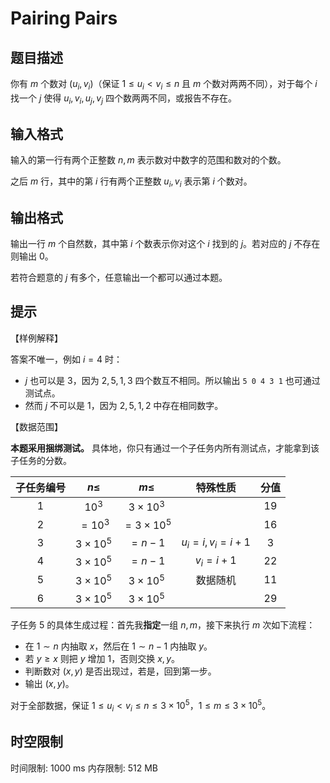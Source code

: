 # Pairing Pairs

## 题目描述

你有 $m$ 个数对 $(u_i,v_i)$（保证 $1\le u_i<v_i\le n$ 且 $m$ 个数对两两不同），对于每个 $i$ 找一个 $j$ 使得 $u_i,v_i,u_j,v_j$ 四个数两两不同，或报告不存在。

## 输入格式

输入的第一行有两个正整数 $n,m$ 表示数对中数字的范围和数对的个数。

之后 $m$ 行，其中的第 $i$ 行有两个正整数 $u_i,v_i$ 表示第 $i$ 个数对。

## 输出格式

输出一行 $m$ 个自然数，其中第 $i$ 个数表示你对这个 $i$ 找到的 $j$。若对应的 $j$ 不存在则输出 $0$。

若符合题意的 $j$ 有多个，任意输出一个都可以通过本题。

## 提示

【样例解释】

答案不唯一，例如 $i=4$ 时：
- $j$ 也可以是 $3$，因为 $2,5,1,3$ 四个数互不相同。所以输出 `5 0 4 3 1` 也可通过测试点。
- 然而 $j$ 不可以是 $1$，因为 $2,5,1,2$ 中存在相同数字。

【数据范围】

**本题采用捆绑测试。** 具体地，你只有通过一个子任务内所有测试点，才能拿到该子任务的分数。

|子任务编号|$n\le$|$m\le$|特殊性质|分值|
|:-:|:-:|:-:|:-:|:-:|
|$1$|$10^3$|$3\times 10^3$||$19$|
|$2$|$=10^3$|$=3\times 10^5$||$16$|
|$3$|$3\times 10^5$|$=n-1$|$u_i=i,v_i=i+1$|$3$|
|$4$|$3\times 10^5$|$=n-1$|$v_i=i+1$|$22$|
|$5$|$3\times 10^5$|$3\times 10^5$|数据随机|$11$|
|$6$|$3\times 10^5$|$3\times 10^5$||$29$|

子任务 $5$ 的具体生成过程：首先我**指定**一组 $n,m$，接下来执行 $m$ 次如下流程：
- 在 $1\sim n$ 内抽取 $x$，然后在 $1\sim n-1$ 内抽取 $y$。
- 若 $y\ge x$ 则把 $y$ 增加 $1$，否则交换 $x,y$。
- 判断数对 $(x,y)$ 是否出现过，若是，回到第一步。
- 输出 $(x,y)$。

对于全部数据，保证 $1\le u_i<v_i\le n\le 3\times 10^5$，$1\le m\le 3\times 10^5$。

## 时空限制

时间限制: 1000 ms
内存限制: 512 MB
